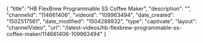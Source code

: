 {
    "title": "HB FlexBrew Programmable SS Coffee Maker",
    "description": "",
    "channelid": "114661406",
    "videoid": "109963494",
    "date_created": "1502517561",
    "date_modified": "1504288932",
    "type": "captivate",
    "layout": "channelVideo",
    "url": "\/latest-videos\/hb-flexbrew-programmable-ss-coffee-maker\/114661406-109963494"
}